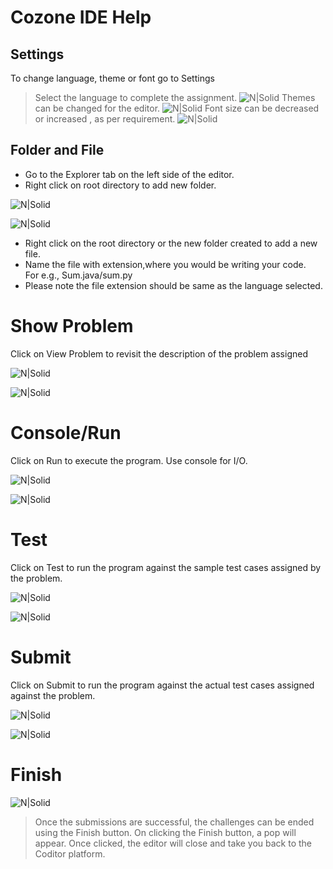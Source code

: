 # Cozone IDE Help

## Settings

To change language, theme or font go to Settings
> Select the language to complete the assignment.
![N|Solid](https://imgur.com/h6P3ilz.png)
> Themes can be changed for the editor.
![N|Solid](https://i.imgur.com/H8KT4Xl.png)
> Font size can be decreased or increased , as per requirement.
![N|Solid](https://i.imgur.com/dUeM3Cx.png)


##  Folder and File
- Go to the Explorer tab on the left side of the editor.
- Right click on root directory to add new folder.

![N|Solid](https://i.imgur.com/k6Yf2sL.png)

![N|Solid](https://i.imgur.com/8PsijQy.png)

- Right click on the root directory or the new folder created to add a new file.
- Name the file with extension,where you would be writing your code.  
   For e.g., Sum.java/sum.py
- Please note the file extension should be same as the language selected.

# Show Problem

 Click on View Problem to revisit the description of the problem assigned 
 
![N|Solid](https://i.imgur.com/esimrvD.png)

![N|Solid](https://i.imgur.com/ckETQXs.png)

# Console/Run

Click on Run to execute the program. Use console for I/O.

![N|Solid](https://i.imgur.com/7ozGDkj.png)

![N|Solid](https://i.imgur.com/Rm0pfpD.png)

# Test

Click on Test to run the program against the sample test cases assigned by the problem.

![N|Solid](https://i.imgur.com/28KGw0l.png)

![N|Solid](https://i.imgur.com/pejeSi7.png)

# Submit

Click on Submit to run the program against the actual test cases assigned against the problem.

![N|Solid](https://i.imgur.com/gj5pyHd.png)

![N|Solid](https://imgur.com/nF02AQd)

# Finish
![N|Solid](https://i.imgur.com/pHrp8O7.png)
>Once the submissions are successful, the challenges can be ended 
>using the Finish button. On clicking the Finish button, a pop
> will appear. Once clicked, the editor will close and take you back
> to the Coditor platform.


